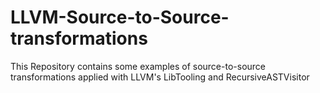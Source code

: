 # LLVM-Source-to-Source-transformations
This Repository contains some examples of source-to-source transformations applied with LLVM's LibTooling and RecursiveASTVisitor
